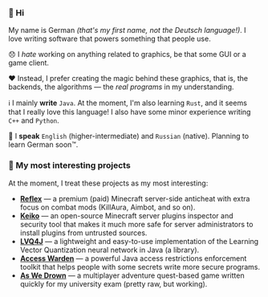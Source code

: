 ### 👋 Hi

My name is German *(that's my first name, not the Deutsch language!)*. I love writing software that powers something that people use. 

😞 I *hate* working on anything related to graphics, be that some GUI or a game client. 

❤️ Instead, I prefer creating the magic behind these graphics, that is, the backends, the algorithms — the *real programs* in my understanding.

ℹ️ I mainly **write** `Java`. At the moment, I'm also learning `Rust`, and it seems that I really love this language! I also have some minor experience writing `C++` and `Python`.

💬 I **speak** `English` (higher-intermediate) and `Russian` (native). Planning to learn German soon™️.




### 📝 My most interesting projects

At the moment, I treat these projects as my most interesting:
* [**Reflex**](https://g.reflex.rip/spigot) — a premium (paid) Minecraft server-side anticheat with extra focus on combat mods (KillAura, Aimbot, and so on).
* [**Keiko**](https://github.com/MeGysssTaa/keiko-plugin-inspector) — an open-source Minecraft server plugins inspector and security tool that makes it much more safe for server administrators to install plugins from untrusted sources.
* [**LVQ4J**](https://github.com/MeGysssTaa/lvq4j) — a lightweight and easy-to-use implementation of the Learning Vector Quantization neural network in Java (a library).
* [**Access Warden**](https://github.com/MeGysssTaa/access-warden) — a powerful Java access restrictions enforcement toolkit that helps people with some secrets write more secure programs.
* [**As We Drown**](https://github.com/AsWeDrown) — a multiplayer adventure quest-based game written quickly for my university exam (pretty raw, but working).
